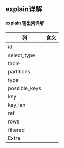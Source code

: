 ## explain详解
#### explain 输出列详解
列      | 含义
----------| -------------
id            | 
select_type   | 
table         | 
partitions    | 
type          | 
possible_keys | 
key           | 
key_len       | 
ref           | 
rows          | 
filtered      | 
Extra         | 


